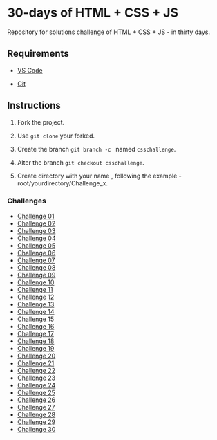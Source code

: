 # 30-days of HTML + CSS + JS 

Repository for solutions challenge of HTML + CSS + JS - in thirty days.

## Requirements

- [VS Code](https://code.visualstudio.com/download) 

- [Git](https://git-scm.com/download/win)

## Instructions 

1. Fork the project.

2. Use `git clone` your forked.

3. Create the branch `git branch -c `  named `csschallenge`. 

4. Alter the branch `git checkout csschallenge`.

5. Create directory with your name , following the example - root/yourdirectory/Challenge_x.


### Challenges

 - [Challenge 01](https://www.youtube.com/watch?v=9w7itdHcmF8)
 - [Challenge 02](https://www.youtube.com/watch?v=js0fkkzmlv0)
 - [Challenge 03](https://www.youtube.com/watch?v=91Q6RvKvd7o)
 - [Challenge 04](https://www.youtube.com/watch?v=fs-kz0aCraE)
 - [Challenge 05](https://www.youtube.com/watch?v=hv0rNxr1XXk)
 - [Challenge 06](https://www.youtube.com/watch?v=WAIfQOR9bh4)
 - [Challenge 07](https://www.youtube.com/watch?v=FFJdRox61_k)
 - [Challenge 08](https://www.youtube.com/watch?v=E7mGqt7v3Uc)
 - [Challenge 09](https://www.youtube.com/watch?v=hMitnfIVr9Q)
 - [Challenge 10](https://www.youtube.com/watch?v=YrOq7OpRV8I)
 - [Challenge 11](https://www.youtube.com/watch?v=_gH5FhMq8w4)
 - [Challenge 12](https://www.youtube.com/watch?v=ydkpox94Yc0)
 - [Challenge 13](https://www.youtube.com/watch?v=SWyuQMCTxCQ)
 - [Challenge 14](https://www.youtube.com/watch?v=cOUNOi297Mw)
 - [Challenge 15](https://www.youtube.com/watch?v=0betZJXAOrM)
 - [Challenge 16](https://www.youtube.com/watch?v=gPbpGWFl8mQ)
 - [Challenge 17](https://www.youtube.com/watch?v=D97Kq3uZUeM)
 - [Challenge 18](https://www.youtube.com/watch?v=RCu5cz2RRTw)
 - [Challenge 19](https://www.youtube.com/watch?v=JDI0zz2Waqw)
 - [Challenge 20](https://www.youtube.com/watch?v=2wL6J7oJbpc)
 - [Challenge 21](https://www.youtube.com/watch?v=xjDyOJVvBYc)
 - [Challenge 22](https://www.youtube.com/watch?v=c3Dw7rdG4N4)
 - [Challenge 23](https://www.youtube.com/watch?v=RLCKShRRwG0)
 - [Challenge 24](https://www.youtube.com/watch?v=XfNm8g7-nqM)
 - [Challenge 25](https://www.youtube.com/watch?v=sknCumJ5IS4)
 - [Challenge 26](https://www.youtube.com/watch?v=XXtiHhAxC3o)
 - [Challenge 27](https://www.youtube.com/watch?v=uoMkz1cXOcY)
 - [Challenge 28](https://www.youtube.com/watch?v=AgamxznXIfk)
 - [Challenge 29](https://www.youtube.com/watch?v=YDM1Rt_KE9U)
 - [Challenge 30](https://www.youtube.com/watch?v=vaDr-JBs7iQ)
